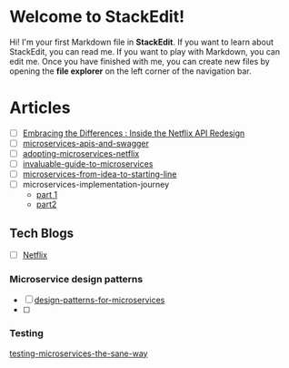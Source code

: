 # Welcome to StackEdit!

Hi! I'm your first Markdown file in **StackEdit**. If you want to learn about StackEdit, you can read me. If you want to play with Markdown, you can edit me. Once you have finished with me, you can create new files by opening the **file explorer** on the left corner of the navigation bar.


# Articles

 - [ ]  [Embracing the Differences : Inside the Netflix API Redesign](https://medium.com/netflix-techblog/embracing-the-differences-inside-the-netflix-api-redesign-15fd8b3dc49d)
 - [ ] [microservices-apis-and-swagger](https://swagger.io/blog/api-strategy/microservices-apis-and-swagger/)
 - [ ] [adopting-microservices-netflix](https://dzone.com/articles/adopting-microservices-netflix)
 - [ ]  [invaluable-guide-to-microservices](https://medium.com/hackernoon/microservices-are-hard-an-invaluable-guide-to-microservices-2d06bd7bcf5d)
 - [ ] [microservices-from-idea-to-starting-line](https://medium.com/free-code-camp/microservices-from-idea-to-starting-line-ae5317a6ff02)
 - [ ] microservices-implementation-journey
	 - [part 1](https://koukia.ca/a-microservices-implementation-journey-part-1-9f6471fe917)
	 - [part2](https://koukia.ca/a-microservices-implementation-journey-part-2-10c422a4d402)

## Tech Blogs
 - [ ] [Netflix](https://medium.com/netflix-techblog)

###  Microservice design patterns

 - [ ] [design-patterns-for-microservices](https://dzone.com/articles/design-patterns-for-microservices)
 - [ ] 


### Testing
[testing-microservices-the-sane-way](https://medium.com/@copyconstruct/testing-microservices-the-sane-way-9bb31d158c16)